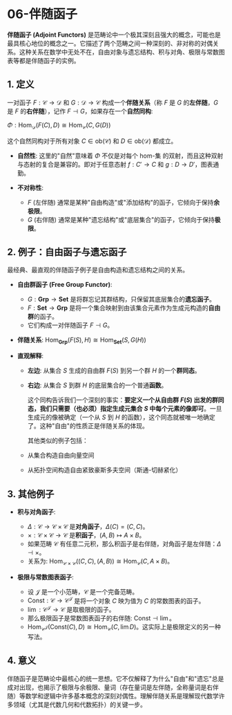 # 06-伴随函子

**伴随函子 (Adjoint Functors)** 是范畴论中一个极其深刻且强大的概念，可能也是最具核心地位的概念之一。它描述了两个范畴之间一种深刻的、非对称的对偶关系。这种关系在数学中无处不在，自由对象与遗忘结构、积与对角、极限与常数图表等都是伴随函子的实例。

## 1. 定义

一对函子 $F: \mathcal{C} \to \mathcal{D}$ 和 $G: \mathcal{D} \to \mathcal{C}$ 构成一个**伴随关系**（称 $F$ 是 $G$ 的**左伴随**，$G$ 是 $F$ 的**右伴随**），记作 $F \dashv G$，如果存在一个**自然同构**:

$\Phi: \text{Hom}_\mathcal{D}(F(C), D) \cong \text{Hom}_\mathcal{C}(C, G(D))$

这个自然同构对于所有对象 $C \in \text{ob}(\mathcal{C})$ 和 $D \in \text{ob}(\mathcal{D})$ 都成立。

- **自然性**:
    这里的"自然"意味着 $\Phi$ 不仅是对每个 hom-集 的双射，而且这种双射与态射的复合是兼容的。即对于任意态射 $f: C' \to C$ 和 $g: D \to D'$，图表通勤。

- **不对称性**:
  - $F$ (左伴随) 通常是某种"自由构造"或"添加结构"的函子，它倾向于保持**余极限**。
  - $G$ (右伴随) 通常是某种"遗忘结构"或"底层集合"的函子，它倾向于保持**极限**。

## 2. 例子：自由函子与遗忘函子

最经典、最直观的伴随函子例子是自由构造和遗忘结构之间的关系。

- **自由群函子 (Free Group Functor)**:
  - $G: \mathbf{Grp} \to \mathbf{Set}$ 是将群忘记其群结构，只保留其底层集合的**遗忘函子**。
  - $F: \mathbf{Set} \to \mathbf{Grp}$ 是将一个集合映射到由该集合元素作为生成元构造的**自由群**的函子。
  - 它们构成一对伴随函子 $F \dashv G$。

- **伴随关系**:
    $\text{Hom}_\mathbf{Grp}(F(S), H) \cong \text{Hom}_\mathbf{Set}(S, G(H))$

- **直观解释**:
  - **左边**: 从集合 $S$ 生成的自由群 $F(S)$ 到另一个群 $H$ 的一个**群同态**。
  - **右边**: 从集合 $S$ 到群 $H$ 的底层集合的一个普通**函数**。

    这个同构告诉我们一个深刻的事实：**要定义一个从自由群 $F(S)$ 出发的群同态，我们只需要（也必须）指定生成元集合 $S$ 中每个元素的像即可**。一旦生成元的像被确定（一个从 $S$ 到 $H$ 的函数），这个同态就被唯一地确定了。这种"自由"的性质正是伴随关系的体现。

    其他类似的例子包括：
  - 从集合构造自由向量空间
  - 从拓扑空间构造自由紧致豪斯多夫空间（斯通-切赫紧化）

## 3. 其他例子

- **积与对角函子**:
  - $\Delta: \mathcal{C} \to \mathcal{C} \times \mathcal{C}$ 是**对角函子**，$\Delta(C) = (C, C)$。
  - $\times: \mathcal{C} \times \mathcal{C} \to \mathcal{C}$ 是**积函子**，$(A, B) \mapsto A \times B$。
  - 如果范畴 $\mathcal{C}$ 有任意二元积，那么积函子是右伴随，对角函子是左伴随：$\Delta \dashv \times$。
  - 关系为: $\text{Hom}_{\mathcal{C} \times \mathcal{C}}((C, C), (A, B)) \cong \text{Hom}_\mathcal{C}(C, A \times B)$。

- **极限与常数图表函子**:
  - 设 $\mathcal{J}$ 是一个小范畴，$\mathcal{C}$ 是一个完备范畴。
  - $\text{Const}: \mathcal{C} \to \mathcal{C}^\mathcal{J}$ 是将一个对象 $C$ 映为值为 $C$ 的常数图表的函子。
  - $\lim: \mathcal{C}^\mathcal{J} \to \mathcal{C}$ 是取极限的函子。
  - 那么极限函子是常数图表函子的右伴随: $\text{Const} \dashv \lim$。
  - $\text{Hom}_{\mathcal{C}^\mathcal{J}}(\text{Const}(C), D) \cong \text{Hom}_\mathcal{C}(C, \lim D)$。这实际上是极限定义的另一种写法。

## 4. 意义

伴随函子是范畴论中最核心的统一思想。它不仅解释了为什么"自由"和"遗忘"总是成对出现，也揭示了极限与余极限、量词（存在量词是左伴随，全称量词是右伴随）等数学和逻辑中许多基本概念的深刻对偶性。理解伴随关系是理解现代数学许多领域（尤其是代数几何和代数拓扑）的关键一步。

